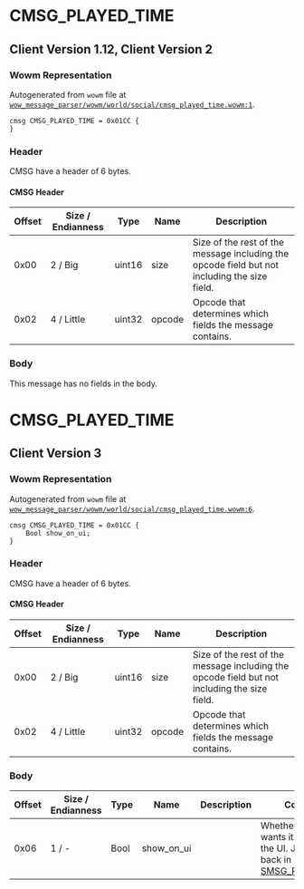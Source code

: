 # CMSG_PLAYED_TIME

## Client Version 1.12, Client Version 2

### Wowm Representation

Autogenerated from `wowm` file at [`wow_message_parser/wowm/world/social/cmsg_played_time.wowm:1`](https://github.com/gtker/wow_messages/tree/main/wow_message_parser/wowm/world/social/cmsg_played_time.wowm#L1).
```rust,ignore
cmsg CMSG_PLAYED_TIME = 0x01CC {
}
```
### Header

CMSG have a header of 6 bytes.

#### CMSG Header

| Offset | Size / Endianness | Type   | Name   | Description |
| ------ | ----------------- | ------ | ------ | ----------- |
| 0x00   | 2 / Big           | uint16 | size   | Size of the rest of the message including the opcode field but not including the size field.|
| 0x02   | 4 / Little        | uint32 | opcode | Opcode that determines which fields the message contains.|

### Body

This message has no fields in the body.

# CMSG_PLAYED_TIME

## Client Version 3

### Wowm Representation

Autogenerated from `wowm` file at [`wow_message_parser/wowm/world/social/cmsg_played_time.wowm:6`](https://github.com/gtker/wow_messages/tree/main/wow_message_parser/wowm/world/social/cmsg_played_time.wowm#L6).
```rust,ignore
cmsg CMSG_PLAYED_TIME = 0x01CC {
    Bool show_on_ui;
}
```
### Header

CMSG have a header of 6 bytes.

#### CMSG Header

| Offset | Size / Endianness | Type   | Name   | Description |
| ------ | ----------------- | ------ | ------ | ----------- |
| 0x00   | 2 / Big           | uint16 | size   | Size of the rest of the message including the opcode field but not including the size field.|
| 0x02   | 4 / Little        | uint32 | opcode | Opcode that determines which fields the message contains.|

### Body

| Offset | Size / Endianness | Type | Name | Description | Comment |
| ------ | ----------------- | ---- | ---- | ----------- | ------- |
| 0x06 | 1 / - | Bool | show_on_ui |  | Whether the clients wants it shown on the UI. Just ping it back in [SMSG_PLAYED_TIME](./smsg_played_time.md) |

